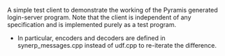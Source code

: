 A simple test client to demonstrate the working of the Pyramis generated login-server program. 
Note that the client is independent of any specification and is implemented purely as a test program.
- In particular, encoders and decoders are defined in synerp_messages.cpp  instead of udf.cpp to 
re-iterate the difference.